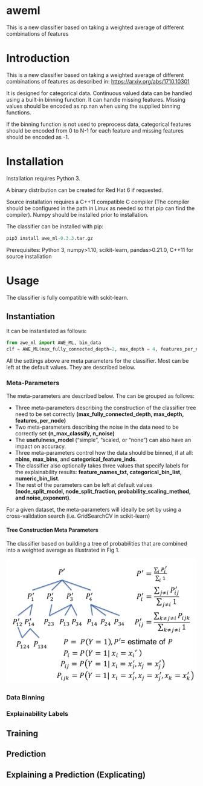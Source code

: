 # aweml
This is a new classifier based on taking a weighted average of different combinations of features

# Introduction

This is a new classifier based on taking a weighted average of different combinations of features as described in: https://arxiv.org/abs/1710.10301

It is designed for categorical data. Continuous valued data can be handled using a built-in binning function. It can handle missing features. Missing values should be encoded as np.nan when using the supplied binning functions.

If the binning function is not used to preprocess data, categorical features should be encoded from 0 to N-1 for each feature and missing features should be encoded as -1.

# Installation

Installation requires Python 3.

A binary distribution can be created for Red Hat 6 if requested.

Source installation requires a C++11 compatible C compiler (The compiler should be configured in the path in Linux as needed so that pip can find the compiler). Numpy should be installed prior to installation.

The classifier can be installed with pip:
```python
pip3 install awe_ml-0.3.3.tar.gz
```

Prerequisites: Python 3, numpy>1.10, scikit-learn, pandas>0.21.0, C++11 for source installation

# Usage

The classifier is fully compatible with sckit-learn.

## Instantiation

It can be instantiated as follows:
```python
from awe_ml import AWE_ML, bin_data
clf = AWE_ML(max_fully_connected_depth=2, max_depth = 4, features_per_node=5, n_max_classify=10, n_noise=0.5, usefulness_model="simple", n_min_to_add_leaf=2, node_split_model="gini_random", node_split_fraction=0.4, probability_scaling_method= "imbalanced_reciprocal", noise_exponent=0.5, nbins=5, max_bins=20, categorical_feature_inds=None, feature_names_txt=None, categorical_bin_list=None, numeric_bin_list=None)
```

All the settings above are meta parameters for the classifier. Most can be left at the default values. They are described below.

### Meta-Parameters

The meta-parameters are described below. The can be grouped as follows:

* Three meta-parameters describing the construction of the classifier tree need to be set correctly **(max_fully_connected_depth, max_depth, features_per_node)**
* Two meta-parameters describing the noise in the data need to be correctly set **(n_max_classify, n_noise)** 
* The **usefulness_model** (“simple”, “scaled, or “none”) can also have an impact on accuracy.
* Three meta-parameters control how the data should be binned, if at all: **nbins**, **max_bins**, and **categorical_feature_inds**.
* The classifier also optionally takes three values that specify labels for the explainability results: **feature_names_txt, categorical_bin_list, numeric_bin_list**.
* The rest of the parameters can be left at default values **(node_split_model, node_split_fraction, probability_scaling_method, and noise_exponent)**.

For a given dataset, the meta-parameters will ideally be set by using a cross-validation search (i.e. GridSearchCV in scikit-learn)

#### Tree Construction Meta Parameters

The classifier based on building a tree of probabilities that are combined into a weighted average as illustrated in Fig 1.

![alt text](https://raw.githubusercontent.com/sandialabs/aweml/master/tree1.png)

### Data Binning

### Explainability Labels

## Training

## Prediction

## Explaining a Prediction (Explicating)
